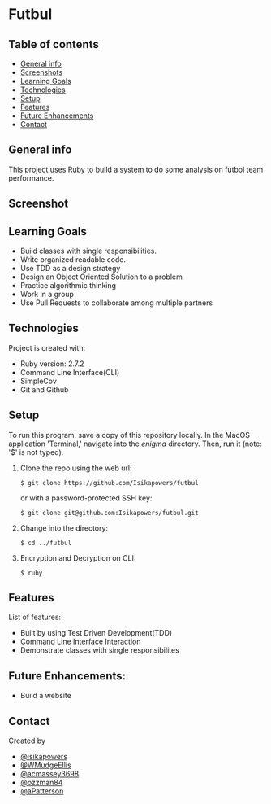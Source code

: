 # Futbul

## Table of contents
* [General info](#general-info)
* [Screenshots](#screenshots)
* [Learning Goals](#learning-goals)
* [Technologies](#technologies)
* [Setup](#setup)
* [Features](#features)
* [Future Enhancements](#future-enhancements)
* [Contact](#contact)

## General info
This project uses Ruby to build a system to do some analysis on futbol team performance.

## Screenshot


## Learning Goals
* Build classes with single responsibilities.
* Write organized readable code.
* Use TDD as a design strategy
* Design an Object Oriented Solution to a problem
* Practice algorithmic thinking
* Work in a group
* Use Pull Requests to collaborate among multiple partners 

## Technologies
Project is created with:
* Ruby version: 2.7.2
* Command Line Interface(CLI)
* SimpleCov
* Git and Github

## Setup
To run this program, save a copy of this repository locally. In the MacOS
application 'Terminal,' navigate into the _enigma_ directory.
Then, run it (note: '$' is not typed).
1. Clone the repo using the web url:
   ```
   $ git clone https://github.com/Isikapowers/futbul
   ```
   or with a password-protected SSH key:
   ```
   $ git clone git@github.com:Isikapowers/futbul.git
   ```
2. Change into the directory:
   ```
   $ cd ../futbul
   ```
3. Encryption and Decryption on CLI:
   ```
   $ ruby 
   ```

## Features
List of features:
* Built by using Test Driven Development(TDD)
* Command Line Interface Interaction
* Demonstrate classes with single responsibilites

## Future Enhancements:
* Build a website

## Contact
Created by
* [@isikapowers](https://github.com/Isikapowers)
* [@WMudgeEllis](https://github.com/Westonellis)
* [@acmassey3698](https://github.com/acmassey3698)
* [@ozzman84](https://github.com/@ozzman84)
* [@aPatterson](https://github.com/aPatterson)

